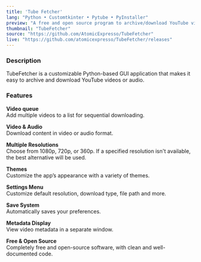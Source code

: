```yaml
---
title: 'Tube Fetcher'
lang: "Python • Customtkinter • Pytube • PyInstaller"
preview: "A free and open source program to archive/download YouTube videos. "
thumbnail: "TubeFetcher"
source: "https://github.com/AtomicExpresso/TubeFetcher"
live: "https://github.com/atomicexpresso/TubeFetcher/releases"
---
```


### **Description**
TubeFetcher is a customizable Python-based GUI application that makes it easy to archive and download YouTube videos or audio.

### **Features**
**Video queue**  
Add multiple videos to a list for sequential downloading.

**Video & Audio**  
Download content in video or audio format.

**Multiple Resolutions**  
Choose from 1080p, 720p, or 360p. If a specified resolution isn't available, the best alternative will be used.

**Themes**  
Customize the app’s appearance with a variety of themes.

**Settings Menu**  
Customize default resolution, download type, file path and more.

**Save System**  
Automatically saves your preferences.

**Metadata Display**  
View video metadata in a separate window.

**Free & Open Source**  
Completely free and open-source software, with clean and well-documented code.